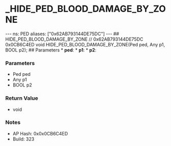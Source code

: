 # _HIDE_PED_BLOOD_DAMAGE_BY_ZONE

--- ns: PED aliases: ["0x62AB793144DE75DC"] --- ## HIDE_PED_BLOOD_DAMAGE_BY_ZONE  // 0x62AB793144DE75DC 0x0CB6C4ED void HIDE_PED_BLOOD_DAMAGE_BY_ZONE(Ped ped, Any p1, BOOL p2);   ## Parameters * **ped**: * **p1**: * **p2**:

### Parameters
* Ped ped
* Any p1
* BOOL p2

### Return Value
* void

### Notes
* AP Hash: 0x0x0CB6C4ED
* Build: 323


